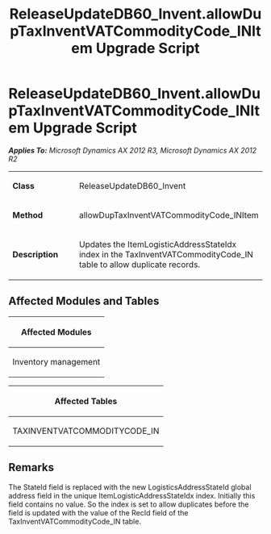 ﻿---
title: ReleaseUpdateDB60_Invent.allowDupTaxInventVATCommodityCode_INItem Upgrade Script
TOCTitle: ReleaseUpdateDB60_Invent.allowDupTaxInventVATCommodityCode_INItem Upgrade Script
ms:assetid: b2b79ab3-39ae-9f2f-d8a8-bd8ec3d79ac9
ms:mtpsurl: https://msdn.microsoft.com/en-us/library/JJ736913(v=AX.60)
ms:contentKeyID: 49710597
ms.date: 05/18/2015
mtps_version: v=AX.60
---

# ReleaseUpdateDB60\_Invent.allowDupTaxInventVATCommodityCode\_INItem Upgrade Script 


_**Applies To:** Microsoft Dynamics AX 2012 R3, Microsoft Dynamics AX 2012 R2_

<table>
<colgroup>
<col style="width: 50%" />
<col style="width: 50%" />
</colgroup>
<tbody>
<tr class="odd">
<td><p><strong>Class</strong></p></td>
<td><p>ReleaseUpdateDB60_Invent</p></td>
</tr>
<tr class="even">
<td><p><strong>Method</strong></p></td>
<td><p>allowDupTaxInventVATCommodityCode_INItem</p></td>
</tr>
<tr class="odd">
<td><p><strong>Description</strong></p></td>
<td><p>Updates the ItemLogisticAddressStateIdx index in the TaxInventVATCommodityCode_IN table to allow duplicate records.</p></td>
</tr>
</tbody>
</table>


## Affected Modules and Tables

<table>
<colgroup>
<col style="width: 100%" />
</colgroup>
<thead>
<tr class="header">
<th><p>Affected Modules</p></th>
</tr>
</thead>
<tbody>
<tr class="odd">
<td><p>Inventory management</p></td>
</tr>
</tbody>
</table>


<table>
<colgroup>
<col style="width: 100%" />
</colgroup>
<thead>
<tr class="header">
<th><p>Affected Tables</p></th>
</tr>
</thead>
<tbody>
<tr class="odd">
<td><p>TAXINVENTVATCOMMODITYCODE_IN</p></td>
</tr>
</tbody>
</table>


## Remarks

The StateId field is replaced with the new LogisticsAddressStateId global address field in the unique ItemLogisticAddressStateIdx index. Initially this field contains no value. So the index is set to allow duplicates before the field is updated with the value of the RecId field of the TaxInventVATCommodityCode\_IN table.

  


